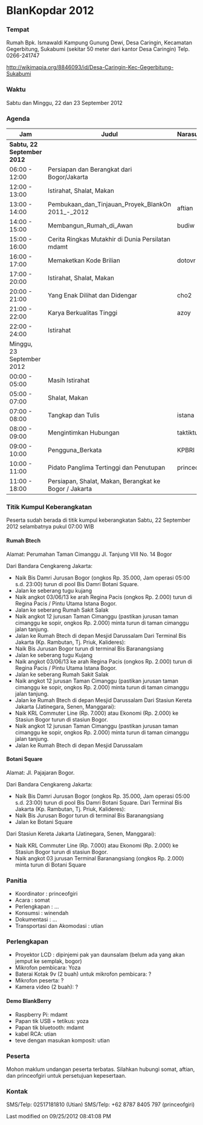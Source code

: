 # BlanKopdar 2012


### Tempat
Rumah Bpk. Ismawaldi
Kampung Gunung Dewi, Desa Caringin, Kecamatan Gegerbitung, Sukabumi
(sekitar 50 meter dari kantor Desa Caringin)
Telp. 0266-241747

​http://wikimapia.org/8846093/id/Desa-Caringin-Kec-Gegerbitung-Sukabumi

### Waktu
Sabtu dan Minggu, 22 dan 23 September 2012

### Agenda

|Jam | Judul | Narasumber |
|----|-----------|-----------|
| **Sabtu, 22 September 2012** |
| 06:00 - 12:00 | Persiapan dan Berangkat dari Bogor/Jakarta |
| 12:00 - 13:00 | Istirahat, Shalat, Makan |
| 13:00 - 14:00 | Pembukaan_dan_Tinjauan_Proyek_BlankOn 2011_-_2012 |aftian |
| 14:00 - 15:00 | Membangun_Rumah_di_Awan | budiw |
| 15:00 - 16:00 | Cerita Ringkas Mutakhir di Dunia Persilatan mdamt |
| 16:00 - 17:00 | Memaketkan Kode Brilian  |  dotovr |
| 17:00 - 20:00 | Istirahat, Shalat, Makan | 
| 20:00 - 21:00 | Yang Enak Dilihat dan Didengar | cho2 |
| 21:00 - 22:00 | Karya Berkualitas Tinggi | azoy |
| 22:00 - 24:00 | Istirahat |
| Minggu, 23 September 2012 |
| 00:00 - 05:00 | Masih Istirahat |
| 05:00 - 07:00 | Shalat, Makan |
| 07:00 - 08:00 | Tangkap dan Tulis  | istana |
|08:00 - 09:00 | Mengintimkan Hubungan | taktiktux |
| 09:00 - 10:00 | Pengguna_Berkata | KPBRI |
| 10:00 - 11:00 | Pidato Panglima Tertinggi dan Penutupan | princeofgiri |
| 11:00 - 18:00 | Persiapan, Shalat, Makan, Berangkat ke Bogor / Jakarta |

### Titik Kumpul Keberangkatan
Peserta sudah berada di titik kumpul keberangkatan Sabtu, 22 September 2012 selambatnya pukul 07:00 WIB

#### Rumah Btech
Alamat: Perumahan Taman Cimanggu Jl. Tanjung VIII No. 14 Bogor

Dari Bandara Cengkareng Jakarta:
 * Naik Bis Damri Jurusan Bogor (ongkos Rp. 35.000, Jam operasi 05:00 s.d. 23:00) turun di pool Bis Damri Botani Square.
 * Jalan ke seberang tugu kujang
 * Naik angkot 03/06/13 ke arah Regina Pacis (ongkos Rp. 2.000) turun di Regina Pacis / Pintu Utama Istana Bogor.
 * Jalan ke seberang Rumah Sakit Salak
 * Naik angkot 12 jurusan Taman Cimanggu (pastikan jurusan taman cimanggu ke sopir, ongkos Rp. 2.000) minta turun di taman cimanggu jalan tanjung.
 * Jalan ke Rumah Btech di depan Mesjid Darussalam Dari Terminal Bis Jakarta (Kp. Rambutan, Tj. Priuk, Kalideres):
 * Naik Bis Jurusan Bogor turun di terminal Bis Baranangsiang
 * Jalan ke seberang tugu Kujang
 * Naik angkot 03/06/13 ke arah Regina Pacis (ongkos Rp. 2.000) turun di Regina Pacis / Pintu Utama Istana Bogor.
 * Jalan ke seberang Rumah Sakit Salak
 * Naik angkot 12 jurusan Taman Cimanggu (pastikan jurusan taman cimanggu ke sopir, ongkos Rp. 2.000) minta turun di taman cimanggu jalan tanjung.
 * Jalan ke Rumah Btech di depan Mesjid Darussalam Dari Stasiun Kereta Jakarta (Jatinegara, Senen, Manggarai):
 * Naik KRL Commuter Line (Rp. 7.000) atau Ekonomi (Rp. 2.000) ke Stasiun Bogor turun di stasiun Bogor.
 * Naik angkot 12 jurusan Taman Cimanggu (pastikan jurusan taman cimanggu ke sopir, ongkos Rp. 2.000) minta turun di taman cimanggu jalan tanjung.
 * Jalan ke Rumah Btech di depan Mesjid Darussalam

#### Botani Square
Alamat: Jl. Pajajaran Bogor.

Dari Bandara Cengkareng Jakarta:

 * Naik Bis Damri Jurusan Bogor (ongkos Rp. 35.000, Jam operasi 05:00 s.d. 23:00) turun di pool Bis Damri Botani Square. Dari Terminal Bis Jakarta (Kp. Rambutan, Tj. Priuk, Kalideres):
 * Naik Bis Jurusan Bogor turun di terminal Bis Baranangsiang
 * Jalan ke Botani Square

Dari Stasiun Kereta Jakarta (Jatinegara, Senen, Manggarai):
 * Naik KRL Commuter Line (Rp. 7.000) atau Ekonomi (Rp. 2.000) ke Stasiun Bogor turun di stasiun Bogor.
 * Naik angkot 03 jurusan Terminal Baranangsiang (ongkos Rp. 2.000) minta turun di Botani Square

### Panitia
 * Koordinator : princeofgiri
 * Acara : somat
 * Perlengkapan : ...
 * Konsumsi : winendah
 * Dokumentasi : ...
 * Transportasi dan Akomodasi : utian

### Perlengkapan
 * Proyektor LCD : dipinjemi pak yan daunsalam (belum ada yang akan jemput ke semplak, bogor)
 * Mikrofon pembicara: Yoza
 * Baterai Kotak 9v (2 buah) untuk mikrofon pembicara: ?
 * Mikrofon peserta: ?
 * Kamera video (2 buah): ?

#### Demo BlankBerry
 * Raspberry Pi: mdamt
 * Papan tik USB + tetikus: yoza
 * Papan tik bluetooth: mdamt
 * kabel RCA: utian
 * teve dengan masukan komposit: utian

### Peserta
Mohon maklum undangan peserta terbatas. Silahkan hubungi somat, aftian, dan princeofgiri untuk persetujuan kepesertaan.

### Kontak
SMS/Telp: 02517181810 (Utian)
SMS/Telp: +62 8787 8405 797 (princeofgiri)

Last modified on 09/25/2012 08:41:08 PM

